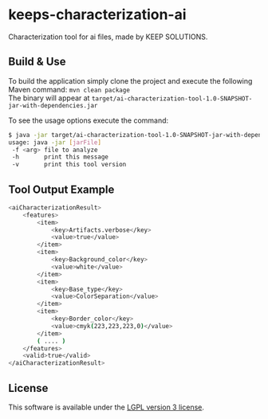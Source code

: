 keeps-characterization-ai
==========================

Characterization tool for ai files, made by KEEP SOLUTIONS.


## Build & Use

To build the application simply clone the project and execute the following Maven command: `mvn clean package`  
The binary will appear at `target/ai-characterization-tool-1.0-SNAPSHOT-jar-with-dependencies.jar`

To see the usage options execute the command:

```bash
$ java -jar target/ai-characterization-tool-1.0-SNAPSHOT-jar-with-dependencies.jar -h
usage: java -jar [jarFile]
 -f <arg> file to analyze
 -h       print this message
 -v       print this tool version
```

## Tool Output Example
```bash
<aiCharacterizationResult>
    <features>
        <item>
            <key>Artifacts.verbose</key>
            <value>true</value>
        </item>
        <item>
            <key>Background_color</key>
            <value>white</value>
        </item>
        <item>
            <key>Base_type</key>
            <value>ColorSeparation</value>
        </item>
        <item>
            <key>Border_color</key>
            <value>cmyk(223,223,223,0)</value>
        </item>
        ( .... )
    </features>
    <valid>true</valid>
</aiCharacterizationResult>


```

## License

This software is available under the [LGPL version 3 license](LICENSE).

